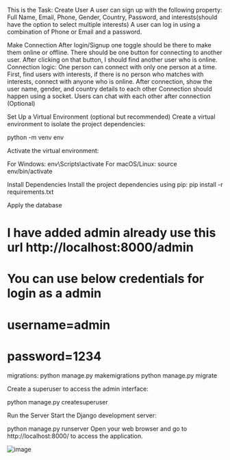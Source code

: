 
This is the Task:
Create User
A user can sign up with the following property:
Full Name, Email, Phone, Gender, Country, Password, and interests(should have the option to select multiple interests)
A user can log in using a combination of Phone or Email and a password.

Make Connection
After login/Signup one toggle should be there to make them online or offline.
There should be one button for connecting to another user. After clicking on that button, I should find another user who is online.
Connection logic:
One person can connect with only one person at a time.
First, find users with interests, if there is no person who matches with interests, connect with anyone who is online.
After connection, show the user name, gender, and country details to each other
Connection should happen using a socket.
Users can chat with each other after connection (Optional)



Set Up a Virtual Environment (optional but recommended) Create a virtual environment to isolate the project dependencies:

python -m venv env

Activate the virtual environment:

For Windows: env\Scripts\activate For macOS/Linux: source env/bin/activate

Install Dependencies Install the project dependencies using pip: pip install -r requirements.txt

Apply the database 
# I have added admin already use this url http://localhost:8000/admin 
# You can use below credentials for login as a admin
# username=admin
# password=1234
migrations: python manage.py makemigrations 
python manage.py migrate

Create a superuser to access the admin interface:

python manage.py createsuperuser

Run the Server Start the Django development server:

python manage.py runserver
Open your web browser and go to http://localhost:8000/ to access the application.

![image](https://github.com/Mohd-Saddam/Real-time-chat-using-socket-django-python/assets/50014573/1da0b741-d1ea-4bf8-a3fc-cc8b0a013ee2)

